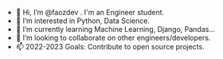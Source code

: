 - 👋 Hi, I’m @faozdev . I'm an Engineer student.
- 👀 I’m interested in Python, Data Science.
- 🌱 I’m currently learning Machine Learning, Django, Pandas...
- 💞️ I’m looking to collaborate on other engineers/developers.
- 📫 2022-2023 Goals: Contribute to open source projects.

<!---

--->
